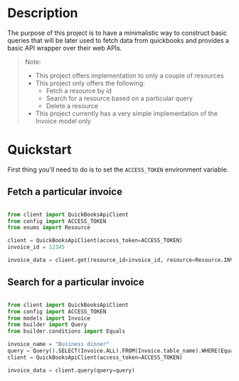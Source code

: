 
# Description

The purpose of this project is to have a minimalistic way to construct basic queries that will be later used to fetch
data from quickbooks and provides a basic API wrapper over their web APIs.

> Note: 
> 
> * This project offers implementation to only a couple of resources
> * This project only offers the following:
>   * Fetch a resource by id
>   * Search for a resource based on a particular query
>   * Delete a resource
> * This project currently has a very simple implementation of the Invoice model only

#  Quickstart

First thing you'll need to do is to set the `ACCESS_TOKEN` environment variable.

## Fetch a particular invoice

```py

from client import QuickBooksApiClient
from config import ACCESS_TOKEN
from enums import Resource

client = QuickBooksApiClient(access_token=ACCESS_TOKEN)
invoice_id = 12345

invoice_data = client.get(resource_id=invoice_id, resource=Resource.INVOICE)

```

## Search for a particular invoice 

```py

from client import QuickBooksApiClient
from config import ACCESS_TOKEN
from models import Invoice
from builder import Query
from builder.conditions import Equals

invoice_name = "Business dinner"
query = Query().SELECT(Invoice.ALL).FROM(Invoice.table_name).WHERE(Equals(Invoice.doc_number, invoice_name))
client = QuickBooksApiClient(access_token=ACCESS_TOKEN)

invoice_data = client.query(query=query)

```